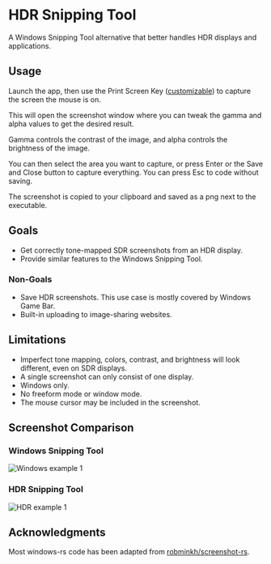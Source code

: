 # HDR Snipping Tool

A Windows Snipping Tool alternative that better handles HDR displays and applications.

## Usage

Launch the app, then use the Print Screen Key ([customizable](https://docs.rs/livesplit-hotkey/0.7.0/livesplit_hotkey/enum.KeyCode.html)) to capture the screen the mouse is on.

This will open the screenshot window where you can tweak the gamma and alpha values to get the desired result.

Gamma controls the contrast of the image, and alpha controls the brightness of the image.

You can then select the area you want to capture, or press Enter or the Save and Close button to capture everything. You can press Esc to code without saving.

The screenshot is copied to your clipboard and saved as a png next to the executable.

## Goals

- Get correctly tone-mapped SDR screenshots from an HDR display.
- Provide similar features to the Windows Snipping Tool.

### Non-Goals

- Save HDR screenshots. This use case is mostly covered by Windows Game Bar.
- Built-in uploading to image-sharing websites.

## Limitations

- Imperfect tone mapping, colors, contrast, and brightness will look different, even on SDR displays.
- A single screenshot can only consist of one display.
- Windows only.
- No freeform mode or window mode.
- The mouse cursor may be included in the screenshot.

## Screenshot Comparison

### Windows Snipping Tool

![Windows example 1][win-example-1]

### HDR Snipping Tool

![HDR example 1][hdr-example-1]

[win-example-1]: https://github.com/TrentShailer/hdr-snipping-tool/blob/main/media/window-snipping-tool-example-1.png?raw=true "Windows snipping tool example showing a screenshot from Death Standing with blown out highlights"

[hdr-example-1]: https://github.com/TrentShailer/hdr-snipping-tool/blob/main/media/hdr-snipping-tool-example-1.png?raw=true "HDR snipping tool example showing the same screenshot from Death Stranding without the blown out highlights"

## Acknowledgments

Most windows-rs code has been adapted from [robminkh/screenshot-rs](https://github.com/robmikh/screenshot-rs).
